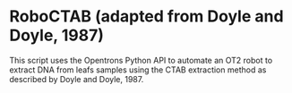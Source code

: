 # RoboCTAB (adapted from Doyle and Doyle, 1987)
This script uses the Opentrons Python API to automate an OT2 robot to extract DNA from leafs samples using the CTAB extraction method as described by Doyle and Doyle, 1987.

